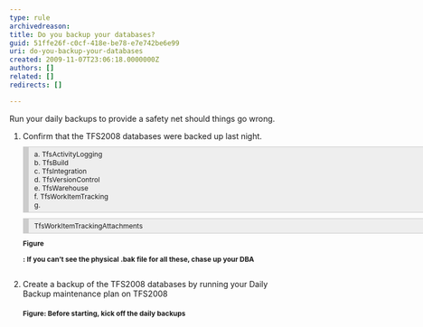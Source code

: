 ```yaml
---
type: rule
archivedreason: 
title: Do you backup your databases?
guid: 51ffe26f-c0cf-418e-be78-e7e742be6e99
uri: do-you-backup-your-databases
created: 2009-11-07T23:06:18.0000000Z
authors: []
related: []
redirects: []

---
```



<div><p>Run your daily backups to provide a safety net should things go wrong. &#160;</p>
<ol><li>Confirm that the TFS2008 databases were backed up last night. <span class="ms-rteCustom-CodeArea" style="border-bottom&#58;rgb(204,204,204) 1px solid;border-left&#58;rgb(204,204,204) 10px solid;padding-bottom&#58;5px;overflow-x&#58;auto;background-color&#58;rgb(238,238,238);margin&#58;10px 0px;padding-left&#58;10px;width&#58;786px;padding-right&#58;10px;display&#58;block;font-size&#58;12px;border-top&#58;rgb(204,204,204) 1px solid;border-right&#58;rgb(204,204,204) 1px solid;padding-top&#58;5px;">a.<span class="Apple-tab-span" style="white-space&#58;pre;"> </span>TfsActivityLogging<br>b.<span class="Apple-tab-span" style="white-space&#58;pre;"> </span>TfsBuild<br>c.<span class="Apple-tab-span" style="white-space&#58;pre;"> </span>TfsIntegration<br>d.<span class="Apple-tab-span" style="white-space&#58;pre;"> </span>TfsVersionControl<br>e.<span class="Apple-tab-span" style="white-space&#58;pre;"> </span>TfsWarehouse&#160;<br>f.<span class="Apple-tab-span" style="white-space&#58;pre;"> </span>TfsWorkItemTracking<br>g.<span class="Apple-tab-span" style="white-space&#58;pre;"> </span></span><span class="ms-rteCustom-CodeArea" style="border-bottom&#58;rgb(204,204,204) 1px solid;border-left&#58;rgb(204,204,204) 10px solid;padding-bottom&#58;5px;overflow-x&#58;auto;background-color&#58;rgb(238,238,238);margin&#58;10px 0px;padding-left&#58;10px;width&#58;786px;padding-right&#58;10px;display&#58;block;font-size&#58;12px;border-top&#58;rgb(204,204,204) 1px solid;border-right&#58;rgb(204,204,204) 1px solid;padding-top&#58;5px;">TfsWorkItemTrackingAttachments</span><span class="ms-rteCustom-FigureNormal" style="padding-bottom&#58;3px;margin&#58;3px 10px 10px 0px;padding-left&#58;0px;padding-right&#58;0px;display&#58;block;font-size&#58;12px;font-weight&#58;bold;padding-top&#58;0px;">Figure</span><span class="ms-rteCustom-FigureNormal" style="padding-bottom&#58;3px;margin&#58;3px 10px 10px 0px;padding-left&#58;0px;padding-right&#58;0px;display&#58;block;font-size&#58;12px;font-weight&#58;bold;padding-top&#58;0px;">&#58; If you can’t see the physical .bak file for all these, chase up your DBA<br><br></span></li>
<li>Create a backup of the TFS2008 databases by running your Daily Backup maintenance plan on TFS2008&#160;<br><span><img src="/TFS/RulesToBetterTFS2010Migration/PublishingImages/RunDailyBackup.png" alt="" /></span><br><span style="font-size&#58;12px;font-weight&#58;bold;">Figure&#58; Before starting, kick off the daily backups</span> </li></ol></div>
<br><excerpt class='endintro'></excerpt><br>



